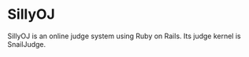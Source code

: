 SillyOJ
=======

SillyOJ is an online judge system using Ruby on Rails. Its judge kernel is SnailJudge.
